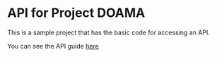 # API for Project DOAMA

This is a sample project that has the basic code for accessing an API.

You can see the API guide [here](http://www.projectdoama.com/api)
